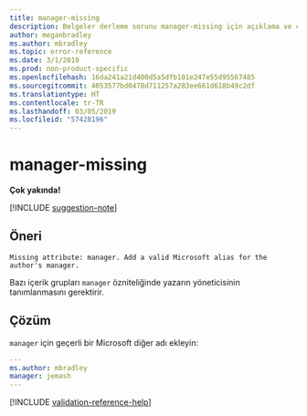 ```yaml
---
title: manager-missing
description: Belgeler derleme sorunu manager-missing için açıklama ve çözüm
author: meganbradley
ms.author: mbradley
ms.topic: error-reference
ms.date: 3/1/2019
ms.prod: non-product-specific
ms.openlocfilehash: 16da241a21d400d5a5dfb101e247e55d95567485
ms.sourcegitcommit: 4053577bd0478d711257a283ee661d618b49c2df
ms.translationtype: HT
ms.contentlocale: tr-TR
ms.lasthandoff: 03/05/2019
ms.locfileid: "57428196"
---
```

# <a name="manager-missing"></a>manager-missing

**Çok yakında!**

[!INCLUDE [suggestion-note](includes/suggestion-note.md)]

## <a name="suggestion"></a>Öneri

`Missing attribute: manager. Add a valid Microsoft alias for the author's manager.`

Bazı içerik grupları `manager` özniteliğinde yazarın yöneticisinin tanımlanmasını gerektirir.

## <a name="resolution"></a>Çözüm

`manager` için geçerli bir Microsoft diğer adı ekleyin:

```yml
---
ms.author: mbradley
manager: jemash
---
```

<!--make sure to add this file to your includes folder and verify the path-->
[!INCLUDE [validation-reference-help](includes/validation-reference-help.md)]
